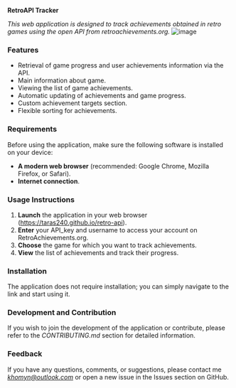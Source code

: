 
**RetroAPI Tracker**

*This web application is designed to track achievements obtained in retro games using the open API from retroachievements.org.*
![image](https://github.com/taras240/retro-api/assets/41308277/69c8d592-cdfb-4b01-937c-ae7f32daa916)





### Features

- Retrieval of game progress and user achievements information via the API.
- Main information about game.
- Viewing the list of game achievements.
- Automatic updating of achievements and game progress.
- Custom achievement targets section.
- Flexible sorting for achievements.

### Requirements

Before using the application, make sure the following software is installed on your device:

- **A modern web browser** (recommended: Google Chrome, Mozilla Firefox, or Safari).
- **Internet connection**.

### Usage Instructions

1. **Launch** the application in your web browser (https://taras240.github.io/retro-api).
2. **Enter** your API_key and username to access your account on RetroAchievements.org.
3. **Choose** the game for which you want to track achievements.
4. **View** the list of achievements and track their progress.

### Installation

The application does not require installation; you can simply navigate to the link and start using it.

### Development and Contribution

If you wish to join the development of the application or contribute, please refer to the *CONTRIBUTING.md* section for detailed information.

### Feedback

If you have any questions, comments, or suggestions, please contact me *khomyn@outlook.com* or open a new issue in the Issues section on GitHub.
